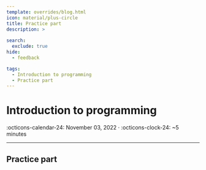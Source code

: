 ```yaml
---
template: overrides/blog.html
icon: material/plus-circle
title: Practice part 
description: >
  
search:
  exclude: true
hide:
  - feedback

tags:
  - Introduction to programming
  - Practice part
---
```


# __Introduction to programming__

<span>
:octicons-calendar-24: November 03, 2022 ·
:octicons-clock-24: ~5 minutes

</span>

---

## __Practice part__

